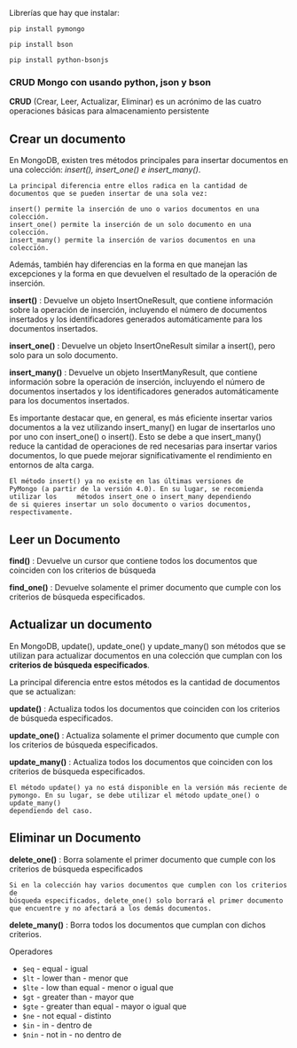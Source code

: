 Librerías que hay que instalar:

`pip install pymongo`

`pip install bson`

`pip install python-bsonjs`


### CRUD Mongo con usando python, json y bson


**CRUD** (Crear, Leer, Actualizar, Eliminar) es un acrónimo de las cuatro operaciones 
básicas para almacenamiento persistente 

## Crear un documento

En MongoDB, existen tres métodos principales para insertar documentos en 
una colección: _insert(), insert_one() e insert_many()_.

    La principal diferencia entre ellos radica en la cantidad de documentos que se pueden insertar de una sola vez:

    insert() permite la inserción de uno o varios documentos en una colección.
    insert_one() permite la inserción de un solo documento en una colección.
    insert_many() permite la inserción de varios documentos en una colección.
    
Además, también hay diferencias en la forma en que manejan las excepciones 
y la forma en que devuelven el resultado de la operación de inserción.

**insert()** 
: Devuelve un objeto InsertOneResult, que contiene información 
sobre la operación de inserción, incluyendo el número de documentos insertados
y los identificadores generados automáticamente para los documentos insertados.

**insert_one()**
: Devuelve un objeto InsertOneResult similar a insert(), 
pero solo para un solo documento.

**insert_many()** 
: Devuelve un objeto InsertManyResult, que contiene información 
sobre la operación de inserción, incluyendo el número de documentos insertados
y los identificadores generados automáticamente para los documentos insertados.

Es importante destacar que, en general, es más eficiente insertar varios 
documentos a la vez utilizando insert_many() en lugar de insertarlos uno 
por uno con insert_one() o insert(). Esto se debe a que insert_many() 
reduce la cantidad de operaciones de red necesarias para insertar varios 
documentos, lo que puede mejorar significativamente el rendimiento en
entornos de alta carga.

    El método insert() ya no existe en las últimas versiones de 
    PyMongo (a partir de la versión 4.0). En su lugar, se recomienda
    utilizar los     métodos insert_one o insert_many dependiendo 
    de si quieres insertar un solo documento o varios documentos, 
    respectivamente.

## Leer un Documento

**find()**
: Devuelve un cursor que contiene todos los documentos que coinciden con los 
criterios de búsqueda

**find_one()**
: Devuelve solamente el primer documento que cumple con los criterios de 
búsqueda especificados.

## Actualizar un documento

En MongoDB, update(), update_one() y update_many() son métodos que se utilizan
para actualizar documentos en una colección que cumplan con los **criterios 
de búsqueda especificados**.

La principal diferencia entre estos métodos es la cantidad de documentos que 
se actualizan:

**update()**
: Actualiza todos los documentos que coinciden con los criterios de búsqueda 
especificados.

**update_one()** 
: Actualiza solamente el primer documento que cumple con los criterios de 
búsqueda especificados.

**update_many()** 
: Actualiza todos los documentos que coinciden con los criterios de búsqueda 
especificados.

    El método update() ya no está disponible en la versión más reciente de 
    pymongo. En su lugar, se debe utilizar el método update_one() o update_many() 
    dependiendo del caso.

## Eliminar un Documento

**delete_one()**
: Borra solamente el primer documento que cumple con los criterios de 
búsqueda especificados

    Si en la colección hay varios documentos que cumplen con los criterios de 
    búsqueda especificados, delete_one() solo borrará el primer documento 
    que encuentre y no afectará a los demás documentos.

**delete_many()** 
: Borra todos los documentos que cumplan con dichos criterios.


Operadores

* `$eq` - equal - igual
* `$lt` - lower than - menor que
* `$lte` - low than equal - menor o igual que
* `$gt` - greater than - mayor que
* `$gte` - greater than equal - mayor o igual que
* `$ne` - not equal - distinto
* `$in` - in - dentro de
* `$nin` - not in - no dentro de
